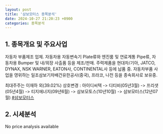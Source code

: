 ```yaml
---
layout: post
title: '삼보모터스 종목분석'
date: 2024-10-27 21:20:23 +0900
categories: 종목분석
---
```


## 1. 종목개요 및 주요사업

자동차 부품제조 업체. 자동차용 자동변속기 Plate류와 엔진룸 및 연료계통 Pipe류, 자동차용 Bumper 및 내/외장 사출품 등을 제조/판매. 주력제품을 현대차/기아, JATCO, DYNAX, NSK WARNER, EATON사, CONTINENTAL사 등에 납품 중. 자동차부품 사업을 영위하는 일조삼보기차배건유한공사(중국), 프라코, 나전 등을 종속회사로 보유중.

최대주주는 이재하 외(39.02%) 상호변경 : 아이디씨텍 -> 디티비(05년3월) -> 프리샛(05년4월) -> 티지에너지(09년6월) -> 삼보모토스(10년10월) -> 삼보모터스(12년07월)
[#삼보모터스](#)

## 2. 시세분석

No price analysis available
